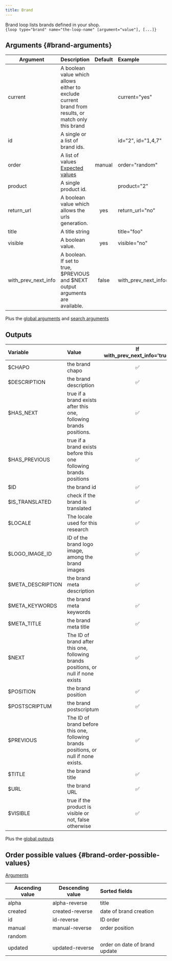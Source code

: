 ```yaml
---
title: Brand
---
```


Brand loop lists brands defined in your shop.     
`{loop type="brand" name="the-loop-name" [argument="value"], [...]}`

## Arguments {#brand-arguments}

| Argument | Description | Default | Example |
| ------------- |:-------------| :-------------: | :-------------|
| current     | A boolean value which allows either to exclude current brand from results, or match only this brand  |   | current="yes" |
| id     | A single or a list of brand ids.  |   |  id="2", id="1,4,7" |
| order       | A list of values <br/> [Expected values](#brand-order-possible-values) | manual | order="random" |
| product       | A single product id. |  | product="2" |
| return_url       | A boolean value which allows the urls generation. | yes | return_url="no" |
| title       | A title string |  | title="foo" |
| visible       | A boolean value. | yes | visible="no" |
| with_prev_next_info       | A boolean. If set to true, $PREVIOUS and $NEXT output arguments are available. | false | with_prev_next_info="yes" |

Plus the [global arguments](./global_arguments) and [search arguments](./search_arguments)

## Outputs

| Variable | Value | If with_prev_next_info='true' | If with_prev_next_info='false' |
| :------------------------------------------------------------------------ | :------------------------------ |:---------:|:------------:|
| $CHAPO	                                                                | the brand chapo | ✅   |  ✅  |
| $DESCRIPTION	                                                                        | the brand description                | ✅   |  ✅  |
| $HAS_NEXT	| true if a brand exists after this one, following brands positions.     | ✅  | 🚫 |
| $HAS_PREVIOUS	|  true if a brand exists before this one following brands positions     | ✅  | 🚫 |
| $ID	|  the brand id     | ✅  | ✅ |
| $IS_TRANSLATED	|  check if the brand is translated     | ✅  | ✅ |
| $LOCALE	|  The locale used for this research     | ✅  | ✅ |
| $LOGO_IMAGE_ID	|  ID of the brand logo image, among the brand images     | ✅  | ✅ |
| $META_DESCRIPTION	|  the brand meta description     | ✅  | ✅ |
| $META_KEYWORDS	|  the brand meta keywords     | ✅  | ✅ |
| $META_TITLE	|  the brand meta title     | ✅  | ✅ |
| $NEXT	|  The ID of brand after this one, following brands positions, or null if none exists     | ✅  | 🚫 |
| $POSITION	|  the brand position     | ✅  | ✅ |
| $POSTSCRIPTUM	|  the brand postscriptum     | ✅  | ✅ |
| $PREVIOUS	|  The ID of brand before this one, following brands positions, or null if none exists.     | ✅  | 🚫 |
| $TITLE	|  the brand title     | ✅  | ✅ |
| $URL	|  the brand URL     | ✅  | ✅ |
| $VISIBLE	|  true if the product is visible or not, false otherwise    | ✅  | ✅ |

Plus the [global outputs](./global_arguments)

## Order possible values {#brand-order-possible-values}
[Arguments](#brand-arguments)

| Ascending value | Descending value  | Sorted fields                 |
|-----------------|-------------------|:------------------------------|
| alpha           | alpha-reverse     | title                         |
| created         | created-reverse   | date of brand creation        |
| id              | id-reverse        | ID order                      |
| manual          | manual-reverse    | order position                |
| random          |                   |                               |
| updated         | updated-reverse   | order on date of brand update |
